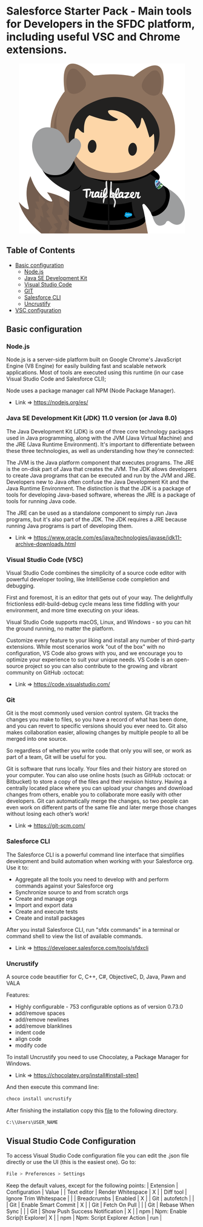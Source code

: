 # Salesforce Starter Pack - Main tools for Developers in the SFDC platform, including useful VSC and Chrome extensions.

<p align="center">
    <img height="auto" width="auto" src="img/img0.png" />
</p>


## Table of Contents  
- [Basic configuration](#basic-configuration)  
    - [Node.js](#node-js)
    - [Java SE Development Kit](#java-se-development-kit)
    - [Visual Studio Code](#visual-studio-code)
    - [GIT](#git)
    - [Salesforce CLI](#salesforce-cli)
    - [Uncrustify](#uncrustify)
- [VSC configuration](#visual-studio-code-configuration)  

## Basic configuration

### Node.js
Node.js is a server-side platform built on Google Chrome's JavaScript Engine (V8 Engine) for easily building fast and scalable network applications. Most of tools are executed using this runtime (in our case Visual Studio Code and Salesforce CLI);

Node uses a package manager call NPM (Node Package Manager).

- Link => https://nodejs.org/es/

### Java SE Development Kit (JDK) 11.0 version (or Java 8.0)
The Java Development Kit (JDK) is one of three core technology packages used in Java programming, along with the JVM (Java Virtual Machine) and the JRE (Java Runtime Environment). It's important to differentiate between these three technologies, as well as understanding how they're connected:

The JVM is the Java platform component that executes programs.
The JRE is the on-disk part of Java that creates the JVM.
The JDK allows developers to create Java programs that can be executed and run by the JVM and JRE.
Developers new to Java often confuse the Java Development Kit and the Java Runtime Environment. The distinction is that the JDK is a package of tools for developing Java-based software, whereas the JRE is a package of tools for running Java code.

The JRE can be used as a standalone component to simply run Java programs, but it's also part of the JDK. The JDK requires a JRE because running Java programs is part of developing them.

- Link => https://www.oracle.com/es/java/technologies/javase/jdk11-archive-downloads.html

### Visual Studio Code (VSC)
Visual Studio Code combines the simplicity of a source code editor with powerful developer tooling, like IntelliSense code completion and debugging.

First and foremost, it is an editor that gets out of your way. The delightfully frictionless edit-build-debug cycle means less time fiddling with your environment, and more time executing on your ideas.

Visual Studio Code supports macOS, Linux, and Windows - so you can hit the ground running, no matter the platform.

Customize every feature to your liking and install any number of third-party extensions. While most scenarios work "out of the box" with no configuration, VS Code also grows with you, and we encourage you to optimize your experience to suit your unique needs. VS Code is an open-source project so you can also contribute to the growing and vibrant community on GitHub :octocat:

- Link => https://code.visualstudio.com/
### Git
Git is the most commonly used version control system. Git tracks the changes you make to files, so you have a record of what has been done, and you can revert to specific versions should you ever need to. Git also makes collaboration easier, allowing changes by multiple people to all be merged into one source. 

So regardless of whether you write code that only you will see, or work as part of a team, Git will be useful for you.

Git is software that runs locally. Your files and their history are stored on your computer. You can also use online hosts (such as GitHub :octocat: or Bitbucket) to store a copy of the files and their revision history. Having a centrally located place where you can upload your changes and download changes from others, enable you to collaborate more easily with other developers. Git can automatically merge the changes, so two people can even work on different parts of the same file and later merge those changes without losing each other’s work!

- Link => https://git-scm.com/
### Salesforce CLI
The Salesforce CLI is a powerful command line interface that simplifies development and build automation when working with your Salesforce org. Use it to:

- Aggregate all the tools you need to develop with and perform commands against your Salesforce org
- Synchronize source to and from scratch orgs
- Create and manage orgs
- Import and export data
- Create and execute tests
- Create and install packages

After you install Salesforce CLI, run "sfdx commands" in a terminal or command shell to view the list of available commands.

- Link => https://developer.salesforce.com/tools/sfdxcli 

### Uncrustify
A source code beautifier for C, C++, C#, ObjectiveC, D, Java, Pawn and VALA

Features:
- Highly configurable - 753 configurable options as of version 0.73.0
- add/remove spaces
- add/remove newlines
- add/remove blanklines
- indent code
- align code
- modify code

To install Uncrustify you need to use Chocolatey, a Package Manager for Windows.

- Link => https://chocolatey.org/install#install-step1

And then execute this command line:

```Powershell
choco install uncrustify
```

After finishing the installation copy this [file](./resources/uncrustify.cfg) to the following directory.

```bash
C:\\Users\USER_NAME
```

## Visual Studio Code Configuration

To access Visual Studio Code configuration file you can edit the .json file directly or use the UI (this is the easiest one). Go to:

```bash
File > Preferences > Settings
```

Keep the default values, except for the following points:
| Extension | Configuration | Value |
| Text editor | Render Whitespace | X |
| Diff tool | Ignore Trim Whitespace | |
| Breadcrumbs | Enabled | X |
| Git | autofetch | |
| Git | Enable Smart Commit | X |
| Git | Fetch On Pull | |
| Git | Rebase When Sync | |
| Git | Show Push Success Notification | X |
| npm | Npm: Enable Scrip[t Explorer| X |
| npm | Npm: Script Explorer Action | run |